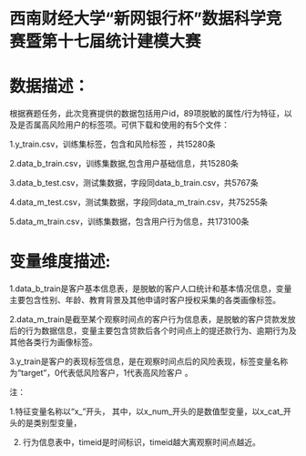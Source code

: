 # 西南财经大学“新网银行杯”数据科学竞赛暨第十七届统计建模大赛



# 数据描述：

根据赛题任务，此次竞赛提供的数据包括用户id，89项脱敏的属性/行为特征，以及是否属高风险用户的标签项。可供下载和使用的有5个文件：

1.y_train.csv，训练集标签，包含和风险标签 ，共15280条

2.data_b_train.csv，训练集数据,包含用户基础信息，共15280条

3.data_b_test.csv，测试集数据，字段同data_b_train.csv，共5767条

4.data_m_test.csv，测试集数据，字段同data_m_train.csv，共75255条

5.data_m_train.csv，训练集数据，包含用户行为信息，共173100条



# 变量维度描述:

1.data_b_train是客户基本信息表，是脱敏的客户人口统计和基本情况信息，变量主要包含性别、年龄、教育背景及其他申请时客户授权采集的各类画像标签。

2.data_m_train是截至某个观察时间点的客户行为信息表，是脱敏的客户贷款发放后的行为数据信息，变量主要包含贷款后各个时间点上的提还款行为、逾期行为及其他各类行为画像标签。

3.y_train是客户的表现标签信息，是在观察时间点后的风险表现，标签变量名称为“target”，0代表低风险客户，1代表高风险客户 。

注：

1.特征变量名称以“x_”开头， 其中，以x_num_开头的是数值型变量，以x_cat_开头的是类别型变量，

2. 行为信息表中，timeid是时间标识，timeid越大离观察时间点越近。
